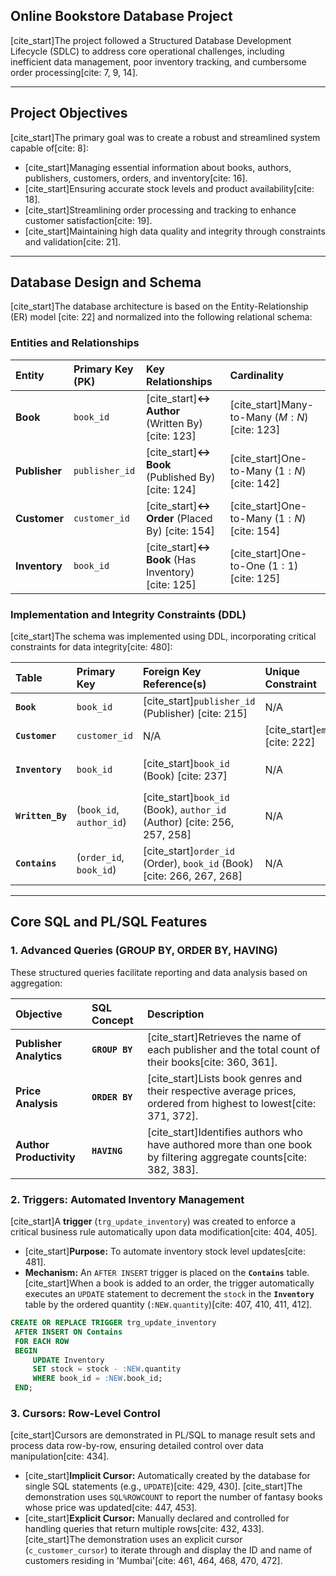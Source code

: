 

##  Online Bookstore Database Project

[cite\_start]The project followed a Structured Database Development Lifecycle (SDLC) to address core operational challenges, including inefficient data management, poor inventory tracking, and cumbersome order processing[cite: 7, 9, 14].

-----

## Project Objectives

[cite\_start]The primary goal was to create a robust and streamlined system capable of[cite: 8]:

  * [cite\_start]Managing essential information about books, authors, publishers, customers, orders, and inventory[cite: 16].
  * [cite\_start]Ensuring accurate stock levels and product availability[cite: 18].
  * [cite\_start]Streamlining order processing and tracking to enhance customer satisfaction[cite: 19].
  * [cite\_start]Maintaining high data quality and integrity through constraints and validation[cite: 21].

-----

## Database Design and Schema

[cite\_start]The database architecture is based on the Entity-Relationship (ER) model [cite: 22] and normalized into the following relational schema:

### Entities and Relationships

| Entity | Primary Key (PK) | Key Relationships | Cardinality |
| :--- | :--- | :--- | :--- |
| **Book** | `book_id` | [cite\_start]**$\leftrightarrow$ Author** (Written By) [cite: 123] | [cite\_start]Many-to-Many ($M:N$) [cite: 123] |
| **Publisher** | `publisher_id` | [cite\_start]**$\leftrightarrow$ Book** (Published By) [cite: 124] | [cite\_start]One-to-Many ($1:N$) [cite: 142] |
| **Customer** | `customer_id` | [cite\_start]**$\leftrightarrow$ Order** (Placed By) [cite: 154] | [cite\_start]One-to-Many ($1:N$) [cite: 154] |
| **Inventory** | `book_id` | [cite\_start]**$\leftrightarrow$ Book** (Has Inventory) [cite: 125] | [cite\_start]One-to-One ($1:1$) [cite: 125] |

### Implementation and Integrity Constraints (DDL)

[cite\_start]The schema was implemented using DDL, incorporating critical constraints for data integrity[cite: 480]:

| Table | Primary Key | Foreign Key Reference(s) | Unique Constraint | Other Constraints |
| :--- | :--- | :--- | :--- | :--- |
| **`Book`** | `book_id` | [cite\_start]`publisher_id` (Publisher) [cite: 215] | N/A | N/A |
| **`Customer`** | `customer_id` | N/A | [cite\_start]`email` [cite: 222] | N/A |
| **`Inventory`** | `book_id` | [cite\_start]`book_id` (Book) [cite: 237] | N/A | [cite\_start]`CHECK (stock >= 0)` [cite: 236] |
| **`Written_By`** | (`book_id`, `author_id`) | [cite\_start]`book_id` (Book), `author_id` (Author) [cite: 256, 257, 258] | N/A | N/A |
| **`Contains`** | (`order_id`, `book_id`) | [cite\_start]`order_id` (Order), `book_id` (Book) [cite: 266, 267, 268] | N/A | N/A |

-----

## Core SQL and PL/SQL Features

### 1\. Advanced Queries (GROUP BY, ORDER BY, HAVING)

These structured queries facilitate reporting and data analysis based on aggregation:

| Objective | SQL Concept | Description |
| :--- | :--- | :--- |
| **Publisher Analytics** | **`GROUP BY`** | [cite\_start]Retrieves the name of each publisher and the total count of their books[cite: 360, 361]. |
| **Price Analysis** | **`ORDER BY`** | [cite\_start]Lists book genres and their respective average prices, ordered from highest to lowest[cite: 371, 372]. |
| **Author Productivity** | **`HAVING`** | [cite\_start]Identifies authors who have authored more than one book by filtering aggregate counts[cite: 382, 383]. |

### 2\. Triggers: Automated Inventory Management

[cite\_start]A **trigger** (`trg_update_inventory`) was created to enforce a critical business rule automatically upon data modification[cite: 404, 405].

  * [cite\_start]**Purpose:** To automate inventory stock level updates[cite: 481].
  * **Mechanism:** An `AFTER INSERT` trigger is placed on the **`Contains`** table. [cite\_start]When a book is added to an order, the trigger automatically executes an `UPDATE` statement to decrement the `stock` in the **`Inventory`** table by the ordered quantity (`:NEW.quantity`)[cite: 407, 410, 411, 412].

<!-- end list -->

```sql
CREATE OR REPLACE TRIGGER trg_update_inventory
 AFTER INSERT ON Contains
 FOR EACH ROW
 BEGIN
     UPDATE Inventory
     SET stock = stock - :NEW.quantity
     WHERE book_id = :NEW.book_id;
 END;
```

### 3\. Cursors: Row-Level Control

[cite\_start]Cursors are demonstrated in PL/SQL to manage result sets and process data row-by-row, ensuring detailed control over data manipulation[cite: 434].

  * [cite\_start]**Implicit Cursor:** Automatically created by the database for single SQL statements (e.g., `UPDATE`)[cite: 429, 430]. [cite\_start]The demonstration uses `SQL%ROWCOUNT` to report the number of fantasy books whose price was updated[cite: 447, 453].
  * [cite\_start]**Explicit Cursor:** Manually declared and controlled for handling queries that return multiple rows[cite: 432, 433]. [cite\_start]The demonstration uses an explicit cursor (`c_customer_cursor`) to iterate through and display the ID and name of customers residing in 'Mumbai'[cite: 461, 464, 468, 470, 472].
